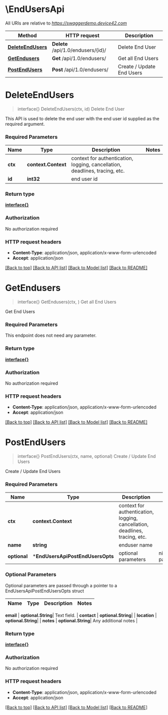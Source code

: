 # \EndUsersApi

All URIs are relative to *https://swaggerdemo.device42.com*

Method | HTTP request | Description
------------- | ------------- | -------------
[**DeleteEndUsers**](EndUsersApi.md#DeleteEndUsers) | **Delete** /api/1.0/endusers/{id}/ | Delete End User
[**GetEndusers**](EndUsersApi.md#GetEndusers) | **Get** /api/1.0/endusers/ | Get all End Users
[**PostEndUsers**](EndUsersApi.md#PostEndUsers) | **Post** /api/1.0/endusers/ | Create / Update End Users


# **DeleteEndUsers**
> interface{} DeleteEndUsers(ctx, id)
Delete End User

This API is used to delete the end user with the end user id supplied as the required argument.

### Required Parameters

Name | Type | Description  | Notes
------------- | ------------- | ------------- | -------------
 **ctx** | **context.Context** | context for authentication, logging, cancellation, deadlines, tracing, etc.
  **id** | **int32**| end user id | 

### Return type

[**interface{}**](interface{}.md)

### Authorization

No authorization required

### HTTP request headers

 - **Content-Type**: application/json, application/x-www-form-urlencoded
 - **Accept**: application/json

[[Back to top]](#) [[Back to API list]](../README.md#documentation-for-api-endpoints) [[Back to Model list]](../README.md#documentation-for-models) [[Back to README]](../README.md)

# **GetEndusers**
> interface{} GetEndusers(ctx, )
Get all End Users

Get End Users

### Required Parameters
This endpoint does not need any parameter.

### Return type

[**interface{}**](interface{}.md)

### Authorization

No authorization required

### HTTP request headers

 - **Content-Type**: application/json, application/x-www-form-urlencoded
 - **Accept**: application/json

[[Back to top]](#) [[Back to API list]](../README.md#documentation-for-api-endpoints) [[Back to Model list]](../README.md#documentation-for-models) [[Back to README]](../README.md)

# **PostEndUsers**
> interface{} PostEndUsers(ctx, name, optional)
Create / Update End Users

Create / Update End Users

### Required Parameters

Name | Type | Description  | Notes
------------- | ------------- | ------------- | -------------
 **ctx** | **context.Context** | context for authentication, logging, cancellation, deadlines, tracing, etc.
  **name** | **string**| enduser name | 
 **optional** | ***EndUsersApiPostEndUsersOpts** | optional parameters | nil if no parameters

### Optional Parameters
Optional parameters are passed through a pointer to a EndUsersApiPostEndUsersOpts struct

Name | Type | Description  | Notes
------------- | ------------- | ------------- | -------------

 **email** | **optional.String**| Text field. | 
 **contact** | **optional.String**|  | 
 **location** | **optional.String**|  | 
 **notes** | **optional.String**| Any additional notes | 

### Return type

[**interface{}**](interface{}.md)

### Authorization

No authorization required

### HTTP request headers

 - **Content-Type**: application/json, application/x-www-form-urlencoded
 - **Accept**: application/json

[[Back to top]](#) [[Back to API list]](../README.md#documentation-for-api-endpoints) [[Back to Model list]](../README.md#documentation-for-models) [[Back to README]](../README.md)

